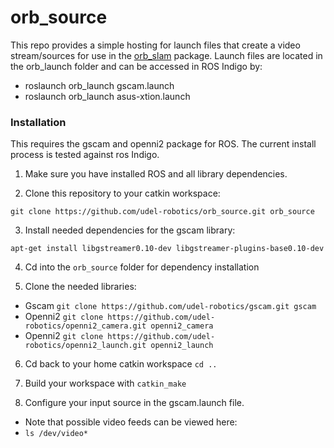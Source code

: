 # orb_source

This repo provides a simple hosting for launch files that create a video stream/sources for use in the [orb_slam](https://github.com/udel-robotics/orb_slam/) package. Launch files are located in the orb_launch folder and can be accessed in ROS Indigo by:

* roslaunch orb_launch gscam.launch
* roslaunch orb_launch asus-xtion.launch


### Installation

This requires the gscam and openni2 package for ROS. The current install process is tested against ros Indigo.

1. Make sure you have installed ROS and all library dependencies.

2. Clone this repository to your catkin workspace:

  `git clone https://github.com/udel-robotics/orb_source.git orb_source`

3. Install needed dependencies for the gscam library:

  `apt-get install libgstreamer0.10-dev libgstreamer-plugins-base0.10-dev`

4. Cd into the `orb_source` folder for dependency installation

5. Clone the needed libraries:

  * Gscam `git clone https://github.com/udel-robotics/gscam.git gscam`
  * Openni2 `git clone https://github.com/udel-robotics/openni2_camera.git openni2_camera`
  * Openni2 `git clone https://github.com/udel-robotics/openni2_launch.git openni2_launch`

6. Cd back to your home catkin workspace `cd ..`

7. Build your workspace with `catkin_make`

8. Configure your input source in the gscam.launch file.
  * Note that possible video feeds can be viewed here:
  * `ls /dev/video*`

